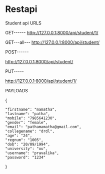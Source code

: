 # Restapi
Student api
URLS  

GET------
http://127.0.0.1:8000/api/student/1/

GET---all---
http://127.0.0.1:8000/api/student/ 

POST------

http://127.0.0.1:8000/api/student/

PUT-----

http://127.0.0.1:8000/api/student/1/


PAYLOADS


{
    
    "firstname": "mamatha",
    "lastname": "patha",
    "mobile": "7985641230",
    "gender": "female",
    "email": "pathamamatha@gmail.com",
    "collegename": "drdl",
    "age": "24",
    "regnum": "1005",
    "dob": "20/09/1994",
    "university": "ou",
    "username": "pravalika",
    "password": "1234"
}
